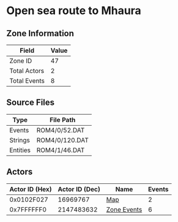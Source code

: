 # Open sea route to Mhaura

## Zone Information

| Field        |   Value |
|--------------|---------|
| Zone ID      |      47 |
| Total Actors |       2 |
| Total Events |       8 |

## Source Files

| Type     | File Path      |
|----------|----------------|
| Events   | ROM4/0/52.DAT  |
| Strings  | ROM4/0/120.DAT |
| Entities | ROM4/1/46.DAT  |

## Actors

| Actor ID (Hex)   |   Actor ID (Dec) | Name                            |   Events |
|------------------|------------------|---------------------------------|----------|
| 0x0102F027       |         16969767 | [Map](./16969767%20-%20Map/)    |        2 |
| 0x7FFFFFF0       |       2147483632 | [Zone Events](./Zone%20Events/) |        6 |